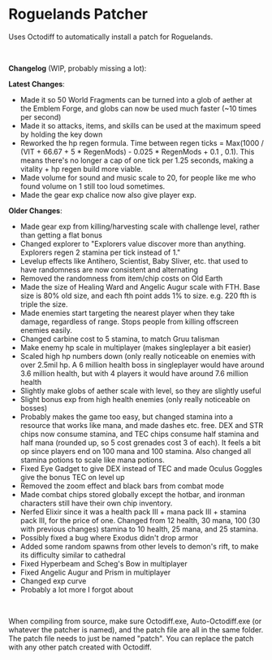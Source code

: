 # Roguelands Patcher
Uses Octodiff to automatically install a patch for Roguelands.

&nbsp;

**Changelog** (WIP, probably missing a lot):

**Latest Changes**:
- Made it so 50 World Fragments can be turned into a glob of aether at the Emblem Forge, and globs can now be used much faster (~10 times per second)
- Made it so attacks, items, and skills can be used at the maximum speed by holding the key down
- Reworked the hp regen formula. Time between regen ticks = Max(1000 / (VIT + 66.67 + 5 * RegenMods) - 0.025 * RegenMods + 0.1 , 0.1). This means there's no longer a cap of one tick per 1.25 seconds, making a vitality + hp regen build more viable.
- Made volume for sound and music scale to 20, for people like me who found volume on 1 still too loud sometimes.
- Made the gear exp chalice now also give player exp.


**Older Changes**:
- Made gear exp from killing/harvesting scale with challenge level, rather than getting a flat bonus
- Changed explorer to "Explorers value discover more than anything. Explorers regen 2 stamina per tick instead of 1."
- Levelup effects like Antihero, Scientist, Baby Sliver, etc. that used to have randomness are now consistent and alternating
- Removed the randomness from item/chip costs on Old Earth
- Made the size of Healing Ward and Angelic Augur scale with FTH. Base size is 80% old size, and each fth point adds 1% to size. e.g. 220 fth is triple the size.
- Made enemies start targeting the nearest player when they take damage, regardless of range. Stops people from killing offscreen enemies easily.
- Changed carbine cost to 5 stamina, to match Gruu talisman
- Make enemy hp scale in multiplayer (makes singleplayer a bit easier)
- Scaled high hp numbers down (only really noticeable on enemies with over 2.5mil hp. A 6 million health boss in singleplayer would have around 3.6 million health, but with 4 players it would have around 7.6 million health
- Slightly make globs of aether scale with level, so they are slightly useful
- Slight bonus exp from high health enemies (only really noticeable on bosses)
- Probably makes the game too easy, but changed stamina into a resource that works like mana, and made dashes etc. free. DEX and STR chips now consume stamina, and TEC chips consume half stamina and half mana (rounded up, so 5 cost grenades cost 3 of each). It feels a bit op since players end on 100 mana and 100 stamina. Also changed all stamina potions to scale like mana potions.
- Fixed Eye Gadget to give DEX instead of TEC and made Oculus Goggles give the bonus TEC on level up
- Removed the zoom effect and black bars from combat mode
- Made combat chips stored globally except the hotbar, and ironman characters still have their own chip inventory. 
- Nerfed Elixir since it was a health pack III + mana pack III + stamina pack III, for the price of one. Changed from 12 health, 30 mana, 100 (30 with previous changes) stamina to 10 health, 25 mana, and 25 stamina.
- Possibly fixed a bug where Exodus didn't drop armor
- Added some random spawns from other levels to demon's rift, to make its difficulty similar to cathedral
- Fixed Hyperbeam and Scheg's Bow in multiplayer
- Fixed Angelic Augur and Prism in multiplayer
- Changed exp curve
- Probably a lot more I forgot about

&nbsp;

When compiling from source, make sure Octodiff.exe, Auto-Octodiff.exe (or whatever the patcher is named), and the patch file are all in the same folder. The patch file needs to just be named "patch". You can replace the patch with any other patch created with Octodiff.
